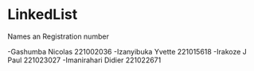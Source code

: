 # LinkedList


Names an Registration number           

-Gashumba Nicolas 221002036
-Izanyibuka Yvette 221015618
-Irakoze J Paul  221023027
-Imanirahari Didier 221022671
